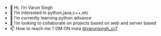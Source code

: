 - 👋 Hi, I’m Varun Singh
- 👀 I’m interested in python,java,c++,etc
- 🌱 I’m currently learning python advance
- 💞️ I’m looking to collaborate on projects based on web and server based
- 📫 How to reach me ?
DM ON insta 
<a href="www.instagram.com/varunsingh_cr7">@varunsingh_cr7</a>
